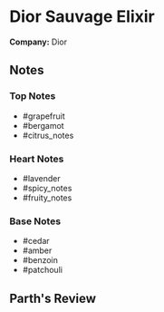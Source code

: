 # Dior Sauvage Elixir

**Company:** Dior

## Notes

### Top Notes
- #grapefruit
- #bergamot
- #citrus_notes

### Heart Notes
- #lavender
- #spicy_notes
- #fruity_notes

### Base Notes
- #cedar
- #amber
- #benzoin
- #patchouli

## Parth's Review

<!-- Add your review here -->
